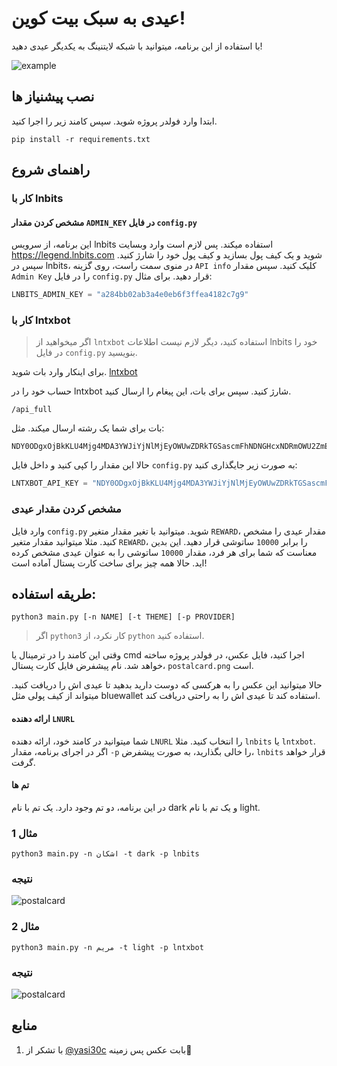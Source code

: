 # عیدی به سبک بیت کوین!

با استفاده از این برنامه، میتوانید با شبکه لایتنینگ به یکدیگر عیدی دهید!

![example](https://user-images.githubusercontent.com/55811147/159043625-2198255a-5a8f-4b5e-8829-f14472663c10.png)

## نصب پیشنیاز ها
ابتدا وارد فولدر پروژه شوید. سپس کامند زیر را اجرا کنید.
```terminal
pip install -r requirements.txt
```

## راهنمای شروع
### کار با lnbits
#### مشخص کردن مقدار `ADMIN_KEY` در فایل `config.py`
این برنامه، از سرویس lnbits استفاده میکند. پس لازم است وارد وبسایت https://legend.lnbits.com شوید و یک کیف پول بسازید و کیف پول خود را شارژ کنید. سپس در lnbits، در منوی سمت راست، روی گزینه `API info` کلیک کنید. سپس مقدار `Admin Key` را در فایل `config.py` قرار دهید. 
برای مثال:
```python
LNBITS_ADMIN_KEY = "a284bb02ab3a4e0eb6f3ffea4182c7g9"
```
### کار با lntxbot
> اگر میخواهید از `lntxbot` استفاده کنید، دیگر لازم نیست اطلاعات lnbits خود را در فایل `config.py`  بنویسید.

برای اینکار وارد بات شوید. [lntxbot](https://lntxbot.com)

حساب خود را در lntxbot شارژ کنید.
سپس برای بات، این پیغام را ارسال کنید.
```
/api_full
```
بات برای شما یک رشته ارسال میکند. مثل:
```
NDY0ODgxOjBkKLU4Mjg4MDA3YWJiYjNlMjEyOWUwZDRkTGSascmFhNDNGHcxNDRmOWU2ZmE1MDc3MTYzN2JiOThhNjk=
```
حالا این مقدار را کپی کنید و داخل فایل `config.py` به صورت زیر جایگذاری کنید:
```python
LNTXBOT_API_KEY = "NDY0ODgxOjBkKLU4Mjg4MDA3YWJiYjNlMjEyOWUwZDRkTGSascmFhNDNGHcxNDRmOWU2ZmE1MDc3MTYzN2JiOThhNjk="
```
### مشخص کردن مقدار عیدی
وارد فایل `config.py` شوید. میتوانید با تغیر مقدار متغیر `REWARD`، مقدار عیدی را مشخص کنید. مثلا میتوانید مقدار متغیر `REWARD`، را برابر `10000` ساتوشی قرار دهید. این بدین معناست که شما برای هر فرد، مقدار `10000` ساتوشی را به عنوان عیدی مشخص کرده اید.
حالا همه چیز برای ساخت کارت پستال آماده است!

## طریقه استفاده: 
```terminal
python3 main.py [-n NAME] [-t THEME] [-p PROVIDER]
```
> اگر `python3` کار نکرد، از `python` استفاده کنید.

وقتی این کامند را در ترمینال یا cmd اجرا کنید، فایل عکس، در فولدر پروژه ساخته خواهد شد.
نام پیشفرض فایل کارت پستال، `postalcard.png` است.

حالا میتوانید این عکس را به هرکسی که دوست دارید بدهید تا عیدی اش را دریافت کنید. میتواند از کیف پولی مثل bluewallet استفاده کند تا عیدی اش را به راحتی دریافت کند.
#### ارائه دهنده `LNURL`
 شما میتوانید در کامند خود، ارائه دهنده `LNURL` را انتخاب کنید. مثلا `lnbits` یا `lntxbot`. اگر در اجرای برنامه، مقدار `-p` را خالی بگذارید، به صورت پیشفرض، `lnbits` قرار خواهد گرفت.
#### تم ها
در این برنامه، دو تم وجود دارد. یک تم با نام dark و یک تم با نام light. 

### مثال 1
```terminal
python3 main.py -n اشکان -t dark -p lnbits
```

### نتیجه
![postalcard](https://user-images.githubusercontent.com/55811147/159044336-9a42629e-7f89-4481-a137-ab5f0a8bf2cc.png)

### مثال 2
```terminal
python3 main.py -n مریم -t light -p lntxbot
```

### نتیجه
![postalcard](https://user-images.githubusercontent.com/55811147/159054261-b6aa5553-6bae-4886-a1ba-7c1e3fd09efa.png)

## منابع
1. با تشکر از [@yasi30c](https://t.me/yasi30c) بابت عکس پس زمینه🙌
